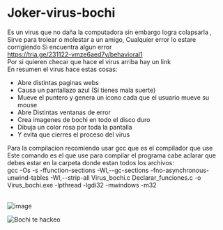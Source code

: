 # Joker-virus-bochi


Es un virus que no daña la computadora sin embargo logra colapsarla ,
Sirve para trolear o molestar a un amigo,
Cualquier error lo estare corrigiendo Si encuentra algun error
<br>
https://tria.ge/231122-vmze6aed7y/behavioral1
<br>
Por si quieren checar que hace el virus arriba hay un link 
<br>
En resumen el virus hace estas cosas:
<br>
<ul>
  <li>Abre distintas paginas webs</li>
  <li>Causa un pantallazo azul (Si tienes mala suerte)</li>
  <li>Mueve el puntero y genera un icono cada que el usuario mueve su mouse</li>
  <li>Abre Distintas ventanas de error</li>
  <li>Crea imagenes de bochi en todo el disco duro</li>
  <li>Dibuja un color rosa por toda la pantalla</li>
  <li>Y evita que cierres el proceso del virus</li>
</ul>
Para la compilacion recomiendo usar gcc que es el compilador que use 
<br>
Este comando es el que use para compilar el programa cabe aclarar que debes estar en la carpeta donde estan todos los archivos:
<br>
gcc -Os -s -ffunction-sections -Wl,--gc-sections -fno-asynchronous-unwind-tables -Wl,--strip-all Virus_bochi.c Declarar_funciones.c -o Virus_bochi.exe -lpthread -lgdi32 -mwindows -m32
<br>
<br>

![image](https://github.com/Bochimaster123/Joker-virus-bochi/assets/124520060/828b7aac-ff13-4760-b802-0696aa167634)

![Bochi te hackeo](https://github.com/Bochimaster123/Joker-virus-bochi/assets/124520060/03896466-ffe8-40ad-8d19-aef717f99fcc)
